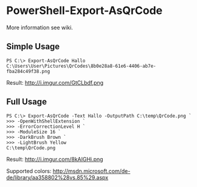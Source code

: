 PowerShell-Export-AsQrCode
==========================

More information see wiki.

Simple Usage
--------------

    PS C:\> Export-AsQrCode Hallo
    C:\Users\User\Pictures\QrCodes\8b0e28a8-61e6-4406-ab7e-fba284c49f38.png

Result: http://i.imgur.com/GtCLbdf.png

Full Usage
--------------

    PS C:\> Export-AsQrCode -Text Hallo -OutputPath C:\temp\QrCode.png `
    >>> -OpenWithShellExtension `
    >>> -ErrorCorrectionLevel H `
    >>> -ModuleSize 16 `
    >>> -DarkBrush Brown `
    >>> -LightBrush Yellow
    C:\temp\QrCode.png

Result: http://i.imgur.com/8kAIGHi.png

Supported colors: http://msdn.microsoft.com/de-de/library/aa358802%28vs.85%29.aspx
